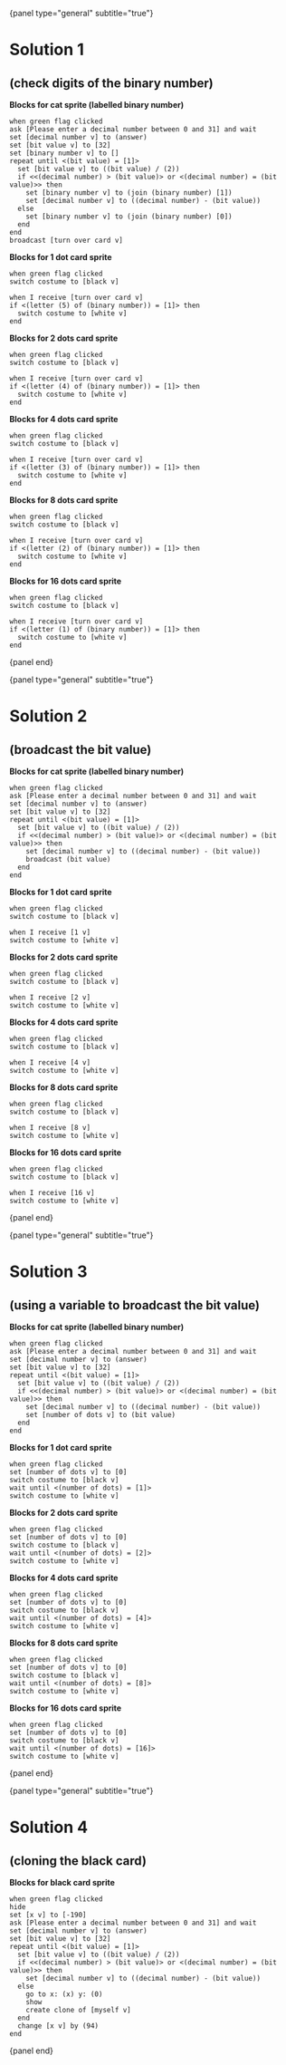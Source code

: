 {panel type="general" subtitle="true"}

# Solution 1

## (check digits of the binary number)

**Blocks for cat sprite (labelled binary number)**

```scratch
when green flag clicked
ask [Please enter a decimal number between 0 and 31] and wait
set [decimal number v] to (answer)
set [bit value v] to [32]
set [binary number v] to []
repeat until <(bit value) = [1]>
  set [bit value v] to ((bit value) / (2))
  if <<(decimal number) > (bit value)> or <(decimal number) = (bit value)>> then
    set [binary number v] to (join (binary number) [1])
    set [decimal number v] to ((decimal number) - (bit value))
  else
    set [binary number v] to (join (binary number) [0])
  end
end
broadcast [turn over card v]
```

**Blocks for 1 dot card sprite**

```scratch:inline
when green flag clicked
switch costume to [black v]

when I receive [turn over card v]
if <(letter (5) of (binary number)) = [1]> then
  switch costume to [white v]
end
```

**Blocks for 2 dots card sprite**

```scratch:inline
when green flag clicked
switch costume to [black v]

when I receive [turn over card v]
if <(letter (4) of (binary number)) = [1]> then
  switch costume to [white v]
end
```

**Blocks for 4 dots card sprite**

```scratch:inline
when green flag clicked
switch costume to [black v]

when I receive [turn over card v]
if <(letter (3) of (binary number)) = [1]> then
  switch costume to [white v]
end
```

**Blocks for 8 dots card sprite**

```scratch:inline
when green flag clicked
switch costume to [black v]

when I receive [turn over card v]
if <(letter (2) of (binary number)) = [1]> then
  switch costume to [white v]
end
```

**Blocks for 16 dots card sprite**

```scratch:inline
when green flag clicked
switch costume to [black v]

when I receive [turn over card v]
if <(letter (1) of (binary number)) = [1]> then
  switch costume to [white v]
end
```

{panel end}

{panel type="general" subtitle="true"}

# Solution 2

## (broadcast the bit value)

**Blocks for cat sprite (labelled binary number)**

```scratch
when green flag clicked
ask [Please enter a decimal number between 0 and 31] and wait
set [decimal number v] to (answer)
set [bit value v] to [32]
repeat until <(bit value) = [1]>
  set [bit value v] to ((bit value) / (2))
  if <<(decimal number) > (bit value)> or <(decimal number) = (bit value)>> then
    set [decimal number v] to ((decimal number) - (bit value))
    broadcast (bit value)
  end
end
```

**Blocks for 1 dot card sprite**

```scratch:inline
when green flag clicked
switch costume to [black v]

when I receive [1 v]
switch costume to [white v]
```

**Blocks for 2 dots card sprite**

```scratch:inline
when green flag clicked
switch costume to [black v]

when I receive [2 v]
switch costume to [white v]
```

**Blocks for 4 dots card sprite**

```scratch:inline
when green flag clicked
switch costume to [black v]

when I receive [4 v]
switch costume to [white v]
```

**Blocks for 8 dots card sprite**

```scratch:inline
when green flag clicked
switch costume to [black v]

when I receive [8 v]
switch costume to [white v]
```

**Blocks for 16 dots card sprite**

```scratch:inline
when green flag clicked
switch costume to [black v]

when I receive [16 v]
switch costume to [white v]
```

{panel end}

{panel type="general" subtitle="true"}

# Solution 3

## (using a variable to broadcast the bit value)

**Blocks for cat sprite (labelled binary number)**

```scratch
when green flag clicked
ask [Please enter a decimal number between 0 and 31] and wait
set [decimal number v] to (answer)
set [bit value v] to [32]
repeat until <(bit value) = [1]>
  set [bit value v] to ((bit value) / (2))
  if <<(decimal number) > (bit value)> or <(decimal number) = (bit value)>> then
    set [decimal number v] to ((decimal number) - (bit value))
    set [number of dots v] to (bit value)
  end
end
```

**Blocks for 1 dot card sprite**

```scratch:inline
when green flag clicked
set [number of dots v] to [0]
switch costume to [black v]
wait until <(number of dots) = [1]>
switch costume to [white v]
```

**Blocks for 2 dots card sprite**

```scratch:inline
when green flag clicked
set [number of dots v] to [0]
switch costume to [black v]
wait until <(number of dots) = [2]>
switch costume to [white v]
```

**Blocks for 4 dots card sprite**

```scratch:inline
when green flag clicked
set [number of dots v] to [0]
switch costume to [black v]
wait until <(number of dots) = [4]>
switch costume to [white v]
```

**Blocks for 8 dots card sprite**

```scratch:inline
when green flag clicked
set [number of dots v] to [0]
switch costume to [black v]
wait until <(number of dots) = [8]>
switch costume to [white v]
```

**Blocks for 16 dots card sprite**

```scratch:inline
when green flag clicked
set [number of dots v] to [0]
switch costume to [black v]
wait until <(number of dots) = [16]>
switch costume to [white v]
```

{panel end}

{panel type="general" subtitle="true"}

# Solution 4

## (cloning the black card)

**Blocks for black card sprite**

```scratch
when green flag clicked
hide
set [x v] to [-190]
ask [Please enter a decimal number between 0 and 31] and wait
set [decimal number v] to (answer)
set [bit value v] to [32]
repeat until <(bit value) = [1]>
  set [bit value v] to ((bit value) / (2))
  if <<(decimal number) > (bit value)> or <(decimal number) = (bit value)>> then
    set [decimal number v] to ((decimal number) - (bit value))
  else
    go to x: (x) y: (0)
    show
    create clone of [myself v]
  end
  change [x v] by (94)
end
```

{panel end}
